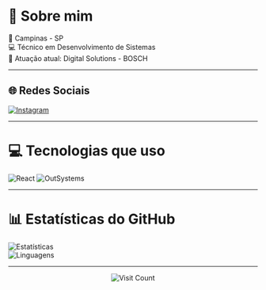 # 💫 Sobre mim

📍 Campinas - SP  
💻 Técnico em Desenvolvimento de Sistemas  
🏢 Atuação atual: Digital Solutions - BOSCH

---

## 🌐 Redes Sociais

[![Instagram](https://img.shields.io/badge/-Instagram-%23E4405F?style=flat-square&logo=instagram&logoColor=white)](https://instagram.com/joao_vitor_goulaaaaa)

---

# 💻 Tecnologias que uso

![React](https://img.shields.io/badge/React-20232A?style=flat-square&logo=react&logoColor=61DAFB)
![OutSystems](https://img.shields.io/badge/OutSystems-E61F2D?style=flat-square&logo=outsystems&logoColor=white)

---

# 📊 Estatísticas do GitHub

![Estatísticas](https://github-readme-stats.vercel.app/api?username=joao-vitor-de-souza&theme=radical&hide_border=false)  
![Linguagens](https://github-readme-stats.vercel.app/api/top-langs/?username=joao-vitor-de-souza&layout=compact&theme=radical&hide_border=false)

---

<p align="center">
  <img src="https://visitcount.itsvg.in/api?id=joao-vitor-de-souza&icon=0&color=0" alt="Visit Count"/>
</p>

<!-- Criado com carinho usando GPRM ( https://gprm.itsvg.in ) -->
